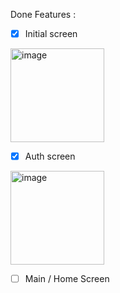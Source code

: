 Done Features : 
- [x] Initial screen
<img width="150px" alt="image" src="https://github.com/Team-LORO/food-mates/assets/24985130/830fcc66-3317-41a4-acaa-fa05b8d43323">
<br />

- [x] Auth screen
<img width="150px" alt="image" src="https://github.com/Team-LORO/food-mates/assets/24985130/ea54d0e7-718c-458a-8cfd-9b7cc4beed2c">
<br />

- [ ] Main / Home Screen

